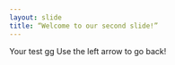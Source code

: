 ```yaml
---
layout: slide
title: “Welcome to our second slide!”
---
```

Your test gg
Use the left arrow to go back!

